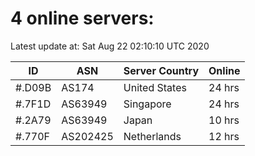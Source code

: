 # 4 online servers:

Latest update at: Sat Aug 22 02:10:10 UTC 2020

| ID | ASN | Server Country | Online |
| -- | --- | -------------- | ------ |
| #.D09B | AS174 | United States | 24 hrs |
| #.7F1D | AS63949 | Singapore | 24 hrs |
| #.2A79 | AS63949 | Japan | 10 hrs |
| #.770F | AS202425 | Netherlands | 12 hrs |


